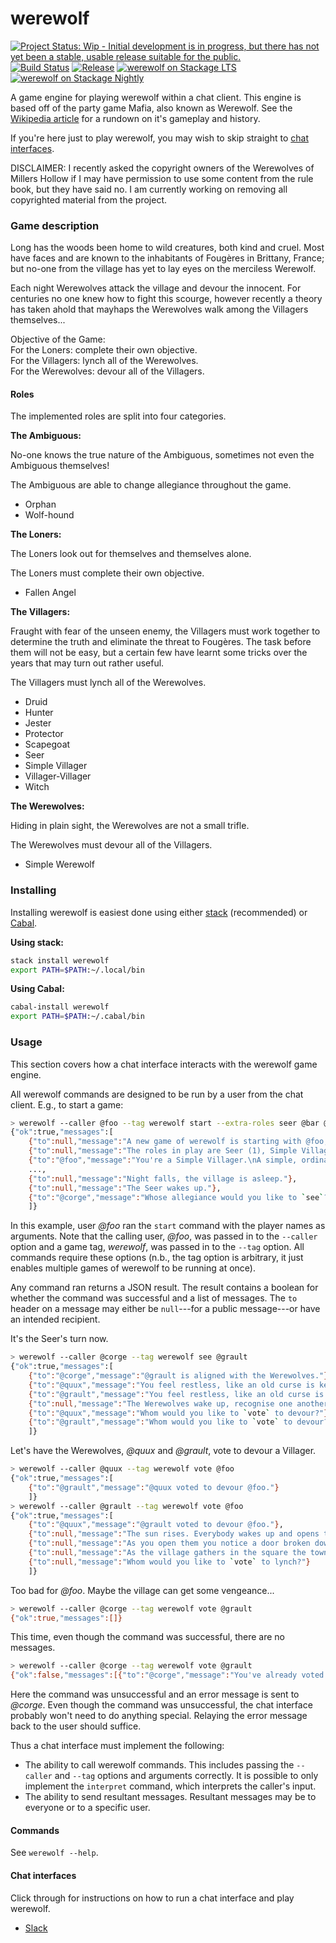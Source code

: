 # werewolf

[![Project Status: Wip - Initial development is in progress, but there has not yet been a stable, usable release suitable for the public.](http://www.repostatus.org/badges/1.0.0/wip.svg)](http://www.repostatus.org/#wip)
[![Build Status](https://travis-ci.org/hjwylde/werewolf.svg?branch=master)](https://travis-ci.org/hjwylde/werewolf)
[![Release](https://img.shields.io/github/release/hjwylde/werewolf.svg)](https://github.com/hjwylde/werewolf/releases/latest)
[![werewolf on Stackage LTS](https://www.stackage.org/package/werewolf/badge/lts)](https://www.stackage.org/lts/package/werewolf)
[![werewolf on Stackage Nightly](https://www.stackage.org/package/werewolf/badge/nightly)](https://www.stackage.org/nightly/package/werewolf)

A game engine for playing werewolf within a chat client.
This engine is based off of the party game Mafia, also known as Werewolf.
See the [Wikipedia article](https://en.wikipedia.org/wiki/Mafia_(party_game)) for a rundown on it's
    gameplay and history.

If you're here just to play werewolf, you may wish to skip straight to
    [chat interfaces](https://github.com/hjwylde/werewolf#chat-interfaces).

DISCLAIMER:
I recently asked the copyright owners of the Werewolves of Millers Hollow if I may have permission
    to use some content from the rule book, but they have said no.
I am currently working on removing all copyrighted material from the project.

### Game description

Long has the woods been home to wild creatures, both kind and cruel.
Most have faces and are known to the inhabitants of Fougères in Brittany, France; but no-one from
    the village has yet to lay eyes on the merciless Werewolf.

Each night Werewolves attack the village and devour the innocent.
For centuries no one knew how to fight this scourge, however recently a theory has taken ahold that
    mayhaps the Werewolves walk among the Villagers themselves...

Objective of the Game:  
For the Loners: complete their own objective.  
For the Villagers: lynch all of the Werewolves.  
For the Werewolves: devour all of the Villagers.

#### Roles

The implemented roles are split into four categories.

**The Ambiguous:**

No-one knows the true nature of the Ambiguous, sometimes not even the Ambiguous themselves!

The Ambiguous are able to change allegiance throughout the game.

* Orphan
* Wolf-hound

**The Loners:**

The Loners look out for themselves and themselves alone.

The Loners must complete their own objective.

* Fallen Angel

**The Villagers:**

Fraught with fear of the unseen enemy, the Villagers must work together to determine the truth and
    eliminate the threat to Fougères.
The task before them will not be easy, but a certain few have learnt some tricks over the years that
    may turn out rather useful.

The Villagers must lynch all of the Werewolves.

* Druid
* Hunter
* Jester
* Protector
* Scapegoat
* Seer
* Simple Villager
* Villager-Villager
* Witch

**The Werewolves:**

Hiding in plain sight, the Werewolves are not a small trifle.

The Werewolves must devour all of the Villagers.

* Simple Werewolf

### Installing

Installing werewolf is easiest done using either
    [stack](https://github.com/commercialhaskell/stack) (recommended) or
    [Cabal](https://github.com/haskell/cabal).

**Using stack:**

```bash
stack install werewolf
export PATH=$PATH:~/.local/bin
```

**Using Cabal:**

```bash
cabal-install werewolf
export PATH=$PATH:~/.cabal/bin
```

### Usage

This section covers how a chat interface interacts with the werewolf game engine.

All werewolf commands are designed to be run by a user from the chat client.
E.g., to start a game:

```bash
> werewolf --caller @foo --tag werewolf start --extra-roles seer @bar @baz @qux @quux @corge @grault
{"ok":true,"messages":[
    {"to":null,"message":"A new game of werewolf is starting with @foo, @bar, @baz, @qux, @quux, @corge, @grault!"},
    {"to":null,"message":"The roles in play are Seer (1), Simple Villager (4), Simple Werewolf (2) for a total balance of -2."},
    {"to":"@foo","message":"You're a Simple Villager.\nA simple, ordinary townsperson in every way. Their only weapons are the ability to analyze behaviour to identify Werewolves, and the strength of their conviction to prevent the execution of the innocents like themselves."},
    ...,
    {"to":null,"message":"Night falls, the village is asleep."},
    {"to":null,"message":"The Seer wakes up."},
    {"to":"@corge","message":"Whose allegiance would you like to `see`?"}
    ]}
```

In this example, user _@foo_ ran the `start` command with the player names as arguments.
Note that the calling user, _@foo_, was passed in to the `--caller` option and a game tag,
    _werewolf_, was passed in to the `--tag` option.
All commands require these options (n.b., the tag option is arbitrary, it just enables multiple
    games of werewolf to be running at once).

Any command ran returns a JSON result.
The result contains a boolean for whether the command was successful and a list of messages.
The `to` header on a message may either be `null`---for a public message---or have an intended
    recipient.

It's the Seer's turn now.

```bash
> werewolf --caller @corge --tag werewolf see @grault
{"ok":true,"messages":[
    {"to":"@corge","message":"@grault is aligned with the Werewolves."},
    {"to":"@quux","message":"You feel restless, like an old curse is keeping you from sleep. It seems you're not the only one... @grault are also emerging from their homes."},
    {"to":"@grault","message":"You feel restless, like an old curse is keeping you from sleep.  It seems you're not the only one... @quux are also emerging from their homes."},
    {"to":null,"message":"The Werewolves wake up, recognise one another and choose a new victim."},
    {"to":"@quux","message":"Whom would you like to `vote` to devour?"},
    {"to":"@grault","message":"Whom would you like to `vote` to devour?"}
    ]}
```

Let's have the Werewolves, _@quux_ and _@grault_, vote to devour a Villager.

```bash
> werewolf --caller @quux --tag werewolf vote @foo
{"ok":true,"messages":[
    {"to":"@grault","message":"@quux voted to devour @foo."}
    ]}
> werewolf --caller @grault --tag werewolf vote @foo
{"ok":true,"messages":[
    {"to":"@quux","message":"@grault voted to devour @foo."},
    {"to":null,"message":"The sun rises. Everybody wakes up and opens their eyes..."},
    {"to":null,"message":"As you open them you notice a door broken down and @foo's guts half devoured and spilling out over the cobblestones. From the look of their personal effects, you deduce they were a Simple Villager."},
    {"to":null,"message":"As the village gathers in the square the town clerk calls for a vote."},
    {"to":null,"message":"Whom would you like to `vote` to lynch?"}
    ]}
```

Too bad for _@foo_. Maybe the village can get some vengeance...

```bash
> werewolf --caller @corge --tag werewolf vote @grault
{"ok":true,"messages":[]}
```

This time, even though the command was successful, there are no messages.

```bash
> werewolf --caller @corge --tag werewolf vote @grault
{"ok":false,"messages":[{"to":"@corge","message":"You've already voted!"}]}
```

Here the command was unsuccessful and an error message is sent to _@corge_.
Even though the command was unsuccessful, the chat interface probably won't need to do anything
    special.
Relaying the error message back to the user should suffice.

Thus a chat interface must implement the following:
* The ability to call werewolf commands. This includes passing the `--caller` and `--tag` options
  and arguments correctly. It is possible to only implement the `interpret` command, which
  interprets the caller's input.
* The ability to send resultant messages. Resultant messages may be to everyone or to a specific
  user.

#### Commands

See `werewolf --help`.

#### Chat interfaces

Click through for instructions on how to run a chat interface and play werewolf.

* [Slack](https://github.com/hjwylde/werewolf-slack)
